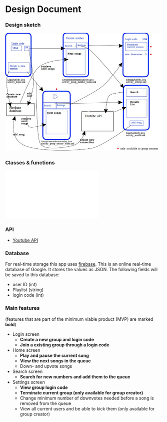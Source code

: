 # Design Document

### Design sketch
![design](/doc/DesignSketch.jpg)

### Classes & functions
![classes](/doc/Design%20Document%20classes.pdf)

### API
- [Youtube API](https://www.youtube.com/yt/dev/api-resources/)

### Database
For real-time storage this app uses [firebase](https://firebase.google.com/). This is an online real-time database of Google. It stores the values as JSON. The following fields will be saved to this database:
- user ID (int)
- Playlist (string)
- login code (int)

### Main features
(features that are part of the minimum viable product (MVP) are marked __bold__)
- Login screen
	- __Create a new group and login code__
	- __Join a existing group through a login code__
- Home screen
	- __Play and pause the current song__
	- __View the next songs in the queue__
	- Down- and upvote songs
- Search screen
	- __Search for new numbers and add them to the queue__
- Settings screen
	- __View group login code__
	- __Terminate current group (only available for group creator)__
	- Change minimum number of downvotes needed before a song is removed from the queue
	- View all current users and be able to kick them (only available for group creator)



